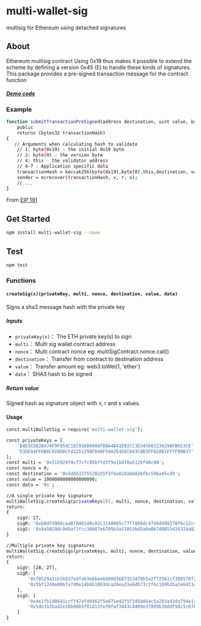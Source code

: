 # multi-wallet-sig
multisig for Ethereum using detached signatures

## About
Ethereum multisig contract Using 0x19 thus makes it possible to extend the scheme by defining a version 0x45 (E) to handle these kinds of signatures.
This package provides a pre-signed transaction message for the contract function

##### [Demo code](https://github.com/drunken005/offline-multiSigWallet-demo)

### Example
```bash
function submitTransactionPreSigned(address destination, uint value, bytes data, uint nonce, uint8 v, bytes32 r, bytes32 s)
    public
    returns (bytes32 transactionHash)
{
   // Arguments when calculating hash to validate
    // 1: byte(0x19) - the initial 0x19 byte
    // 2: byte(0) - the version byte
    // 4: this - the validator address
    // 4-7 : Application specific data
    transactionHash = keccak256(byte(0x19),byte(0),this,destination, value, data, nonce);
    sender = ecrecover(transactionHash, v, r, s);
    // ...
}
```
From [EIP 191](https://github.com/Arachnid/EIPs/commit/8f8b68d37a4c9e1207d1f3f8b987d62270824ce0)


## Get Started
```bash
npm install multi-wallet-sig --save
```
## Test
```bash
npm test
```
### Functions
#### `createSig(s)(privateKey, multi, nonce, destination, value, data)`
Signs a sha3 message hash with the private key
##### Inputs
* `privateKey(s)`：  The ETH private key(s) to sign
* `multi`： Multi sig wallet contract address
* `nonce`：  Multi contract nonce eg: multiSigContract.nonce.call()
* `destination`： Transfer from contract to destination address
* `value`： Transfer amount eg: web3.toWei(1, 'ether')
* `data`： SHA3 hash to be signed

##### Return value
Signed hash as signature object with v, r and s values.

#### Usage
```bash
const multiWalletSig = require('multi-wallet-sig');

const privateKeys = [
    'B4D3CD82B474F9F050C1EC91606086FB8A4B41E82CC3D34566523A290FB653CE',
    'D3DE84FF6B6C020D0CF43251298FD40F54A2E4D6C043C8B3FF02AB1FF7F99B37'
];
const multi = '0x51b929f4cf7c7c95bffd3f9a1b0f8a512bf40c98';
const nonce = 0;
const destination = '0x5d6b33755202d5f3fda82dabb826fbc596a45cd9';
const value = 1000000000000000000;
const data = '0x';

//A single private key signature
multiWalletSig.createSig(privateKeys[0], multi, nonce, destination, value, data);
return:
{
    sigV: 27,
    sigR: '0xb0dfd906caa8f840148c83c3140085c77f7d60dc4740dd98270f6c12c43a7f6e',
    sigS: '0x4a5029dc9dbaf2fcc36b87e6705b3a31053bd5a0a067d8855d26324a82b97d60'
}

//Multiple private key signatures
multiWalletSig.createSigs(privateKeys, multi, nonce, destination, value, data);
return:
{
    sigV: [28, 27],
    sigR: [
        '0xf8529a11b5b817edfeb3e8bee6600d36873134f9b5a2f72561cf308578f2e004',
        '0x5bf1249e00bfe7d0e14b6b1003dca26ea31e6db73c2f6c189b2ba2e6411c06bd'
    ],
    sigS: [
        '0x4e1fb1d0641ccff474fdd461f5e871e42f5f245b0b4c5a203a43da794e1a7fb3',
        '0x5de1b2ba42e16b98b5f01d13fef0faf3443c4409e37889b3b0df98c5c6fbd7f6'
    ]
}
```